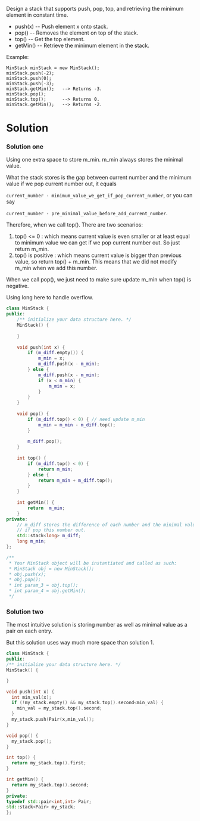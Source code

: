 Design a stack that supports push, pop, top, and retrieving the minimum element in constant time.

* push(x) -- Push element x onto stack.
* pop() -- Removes the element on top of the stack.
* top() -- Get the top element.
* getMin() -- Retrieve the minimum element in the stack.

Example:

```
MinStack minStack = new MinStack();
minStack.push(-2);
minStack.push(0);
minStack.push(-3);
minStack.getMin();   --> Returns -3.
minStack.pop();
minStack.top();      --> Returns 0.
minStack.getMin();   --> Returns -2.
```

# Solution

### Solution one

Using one extra space to store m_min. m_min always stores the minimal value.

What the stack stores is the gap between current number and the minimum value if we pop current number out, it equals 

```current_number - minimum_value_we_get_if_pop_current_number```, or you can say

```current_number - pre_minimal_value_before_add_current_number```.

Therefore, when we call top(). There are two scenarios:

1. top() <= 0 : which means current value is even smaller or at least equal to minimum value we can get if we pop current number out. So just return m_min.
2. top() is positive : which means current value is bigger than previous value, so return top() + m_min. This means that we did not modify m_min when we add this number.

When we call pop(), we just need to make sure update m_min when top() is negative.

Using long here to handle overflow.
  
```cpp
class MinStack {
public:
    /** initialize your data structure here. */
    MinStack() {
        
    }
    
    void push(int x) {
        if (m_diff.empty()) {
            m_min = x;
            m_diff.push(x - m_min);
        } else {
            m_diff.push(x - m_min);
            if (x < m_min) {
                m_min = x;
            }
        }
    }
    
    void pop() {
        if (m_diff.top() < 0) { // need update m_min
            m_min = m_min - m_diff.top(); 
        }
        
        m_diff.pop();
    }
    
    int top() {
        if (m_diff.top() < 0) {
            return m_min;
        } else {
            return m_min + m_diff.top();
        }
    }
    
    int getMin() {
        return  m_min;
    }
private:
    // m_diff stores the difference of each number and the minimal value
    // if pop this number out.
    std::stack<long> m_diff;
    long m_min;
};

/**
 * Your MinStack object will be instantiated and called as such:
 * MinStack obj = new MinStack();
 * obj.push(x);
 * obj.pop();
 * int param_3 = obj.top();
 * int param_4 = obj.getMin();
 */
```

### Solution two

The most intuitive solution is storing number as well as minimal value as a pair on each entry.

But this solution uses way much more space than solution 1.

  ```cpp
class MinStack {
public:
  /** initialize your data structure here. */
  MinStack() {

  }

  void push(int x) {
    int min_val(x);
    if (!my_stack.empty() && my_stack.top().second<min_val) {
      min_val = my_stack.top().second;
    }
    my_stack.push(Pair(x,min_val));
  }

  void pop() {
    my_stack.pop();
  }

  int top() {
    return my_stack.top().first;
  }

  int getMin() {
    return my_stack.top().second;
  }
private:
  typedef std::pair<int,int> Pair;
  std::stack<Pair> my_stack;
};
```




